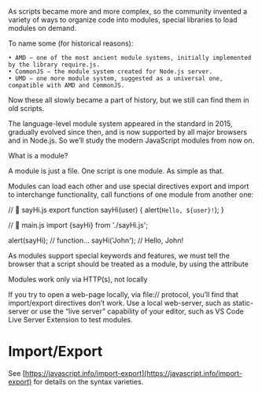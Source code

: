 As scripts became more and more complex, so the community invented a variety of ways to organize code into modules, special libraries to load modules on demand.
 
To name some (for historical reasons):
 
	• AMD – one of the most ancient module systems, initially implemented by the library require.js.
	• CommonJS – the module system created for Node.js server.
	• UMD – one more module system, suggested as a universal one, compatible with AMD and CommonJS.

Now these all slowly became a part of history, but we still can find them in old scripts.
 
The language-level module system appeared in the standard in 2015, gradually evolved since then, and is now supported by all major browsers and in Node.js. So we’ll study the modern JavaScript modules from now on.
 
What is a module?

A module is just a file. One script is one module. As simple as that.
 
Modules can load each other and use special directives export and import to interchange functionality, call functions of one module from another one:
 
// 📁 sayHi.js
export function sayHi(user) {
  alert(`Hello, ${user}!`);
}

// 📁 main.js
import {sayHi} from './sayHi.js';
 
alert(sayHi); // function...
sayHi('John'); // Hello, John!

As modules support special keywords and features, we must tell the browser that a script should be treated as a module, by using the attribute <script type="module">.
 
<!doctype html>
<script type="module">
  import {sayHi} from './say.js';
 
  document.body.innerHTML = sayHi('John');
</script>

Modules work only via HTTP(s), not locally

If you try to open a web-page locally, via file:// protocol, you’ll find that import/export directives don’t work. Use a local web-server, such as static-server or use the “live server” capability of your editor, such as VS Code Live Server Extension to test modules.

# Import/Export

See [https://javascript.info/import-export](https://javascript.info/import-export) for details on the syntax varieties.

